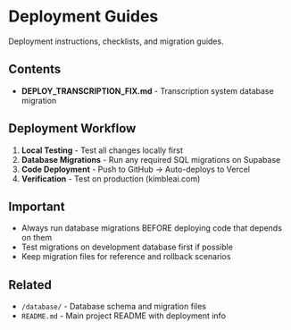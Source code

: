 # Deployment Guides

Deployment instructions, checklists, and migration guides.

## Contents

- **DEPLOY_TRANSCRIPTION_FIX.md** - Transcription system database migration

## Deployment Workflow

1. **Local Testing** - Test all changes locally first
2. **Database Migrations** - Run any required SQL migrations on Supabase
3. **Code Deployment** - Push to GitHub → Auto-deploys to Vercel
4. **Verification** - Test on production (kimbleai.com)

## Important

- Always run database migrations BEFORE deploying code that depends on them
- Test migrations on development database first if possible
- Keep migration files for reference and rollback scenarios

## Related

- `/database/` - Database schema and migration files
- `README.md` - Main project README with deployment info
